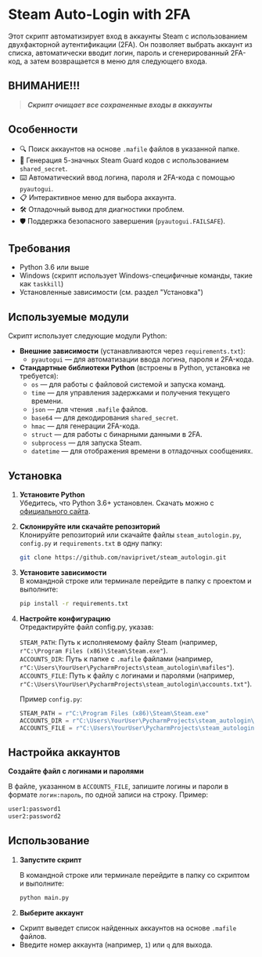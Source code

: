# Steam Auto-Login with 2FA

Этот скрипт автоматизирует вход в аккаунты Steam с использованием двухфакторной аутентификации (2FA). Он позволяет выбрать аккаунт из списка, автоматически вводит логин, пароль и сгенерированный 2FA-код, а затем возвращается в меню для следующего входа.

## **ВНИМАНИЕ!!!**  
> ***Скрипт очищает все сохраненные входы в аккаунты***

## Особенности

- 🔍 Поиск аккаунтов на основе `.mafile` файлов в указанной папке.
- 🔑 Генерация 5-значных Steam Guard кодов с использованием `shared_secret`.
- ⌨️ Автоматический ввод логина, пароля и 2FA-кода с помощью `pyautogui`.
- 📋 Интерактивное меню для выбора аккаунта.
- 🛠️ Отладочный вывод для диагностики проблем.
- 🛡️ Поддержка безопасного завершения (`pyautogui.FAILSAFE`).

## Требования

- Python 3.6 или выше
- Windows (скрипт использует Windows-специфичные команды, такие как `taskkill`)
- Установленные зависимости (см. раздел "Установка")

## Используемые модули

Скрипт использует следующие модули Python:

- **Внешние зависимости** (устанавливаются через `requirements.txt`):
  - `pyautogui` — для автоматизации ввода логина, пароля и 2FA-кода.
- **Стандартные библиотеки Python** (встроены в Python, установка не требуется):
  - `os` — для работы с файловой системой и запуска команд.
  - `time` — для управления задержками и получения текущего времени.
  - `json` — для чтения `.mafile` файлов.
  - `base64` — для декодирования `shared_secret`.
  - `hmac` — для генерации 2FA-кода.
  - `struct` — для работы с бинарными данными в 2FA.
  - `subprocess` — для запуска Steam.
  - `datetime` — для отображения времени в отладочных сообщениях.

## Установка

1. **Установите Python**  
   Убедитесь, что Python 3.6+ установлен. Скачать можно с [официального сайта](https://www.python.org/downloads/).

2. **Склонируйте или скачайте репозиторий**  
   Клонируйте репозиторий или скачайте файлы `steam_autologin.py`, `config.py` и `requirements.txt` в одну папку:
   ```bash
   git clone https://github.com/naviprivet/steam_autologin.git
   ```

3. **Установите зависимости**  
   В командной строке или терминале перейдите в папку с проектом и выполните:
   ```bash
   pip install -r requirements.txt
   ```

4. **Настройте конфигурацию**  
   Отредактируйте файл config.py, указав:

   `STEAM_PATH`: Путь к исполняемому файлу Steam (например, `r"C:\Program Files (x86)\Steam\Steam.exe"`).  
   `ACCOUNTS_DIR`: Путь к папке с `.mafile` файлами (например, `r"C:\Users\YourUser\PycharmProjects\steam_autologin\mafiles"`).  
   `ACCOUNTS_FILE`: Путь к файлу с логинами и паролями (например, `r"C:\Users\YourUser\PycharmProjects\steam_autologin\accounts.txt"`).
   
   Пример `config.py`:
   ```python
   STEAM_PATH = r"C:\Program Files (x86)\Steam\Steam.exe"
   ACCOUNTS_DIR = r"C:\Users\YourUser\PycharmProjects\steam_autologin\mafiles"
   ACCOUNTS_FILE = r"C:\Users\YourUser\PycharmProjects\steam_autologin\accounts.txt"
   ```

## Настройка аккаунтов

   **Создайте файл с логинами и паролями**  

   В файле, указанном в `ACCOUNTS_FILE`, запишите логины и пароли в формате `логин:пароль`, по одной записи на строку. Пример:
   ```bash
   user1:password1
   user2:password2
   ```

## Использование

1. **Запустите скрипт**  
   
   В командной строке или терминале перейдите в папку со скриптом и выполните:  
   ```bash
   python main.py
   ```

2. **Выберите аккаунт**

  - Скрипт выведет список найденных аккаунтов на основе `.mafile` файлов.
  - Введите номер аккаунта (например, `1`) или `q` для выхода.
